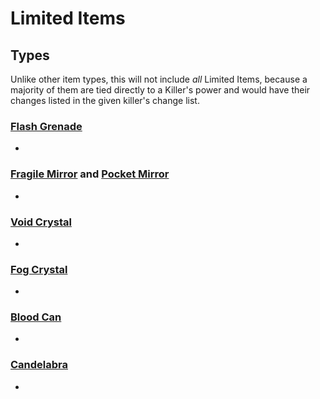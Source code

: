 # Limited Items

## Types

Unlike other item types, this will not include *all* Limited Items, because a majority of them are tied directly to a Killer's power and would have their changes listed in the given killer's change list.


### [Flash Grenade](<https://deadbydaylight.wiki.gg/wiki/Flash_Grenade>)

-


### [Fragile Mirror](<https://deadbydaylight.wiki.gg/wiki/Fragile_Mirror>) and [Pocket Mirror](<https://deadbydaylight.wiki.gg/wiki/Pocket_Mirror>)

-


### [Void Crystal](<https://deadbydaylight.wiki.gg/wiki/Void_Crystal>)

-


### [Fog Crystal](<https://deadbydaylight.wiki.gg/wiki/Fog_Crystal>)

-


### [Blood Can](<https://deadbydaylight.wiki.gg/wiki/Blood_Can>)

-


### [Candelabra](<https://deadbydaylight.wiki.gg/wiki/Candelabra>)

-
